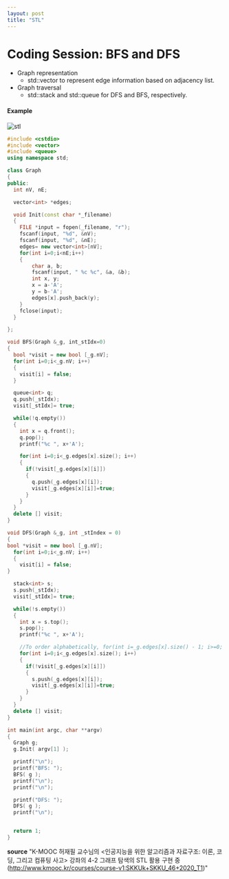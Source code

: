 ```yaml
---
layout: post
title: "STL"
---
```

# Coding Session: BFS and DFS
- Graph representation
  - std::vector to represent edge information based on adjacency list.
- Graph traversal
  - std::stack and std::queue for DFS and BFS, respectively.
#### Example
![stl](/stl.png)

```cpp
#include <cstdio>
#include <vector>
#include <queue>
using namespace std;

class Graph
{
public:
  int nV, nE;

  vector<int> *edges;

  void Init(const char *_filename)
  {
    FILE *input = fopen(_filename, "r");
    fscanf(input, "%d", &nV);
    fscanf(input, "%d", &nE);
    edges= new vector<int>[nV];
    for(int i=0;i<nE;i++)
    {
        char a, b;
        fscanf(input, " %c %c", &a, &b);
        int x, y;
        x = a-'A';
        y = b-'A';
        edges[x].push_back(y);
    }
    fclose(input);
  }

};

void BFS(Graph &_g, int_stIdx=0)
{
  bool *visit = new bool [_g.nV];
  for(int i=0;i<_g.nV; i++)
  {
    visit[i] = false;
  }

  queue<int> q;
  q.push(_stIdx);
  visit[_stIdx]= true;

  while(!q.empty())
  {
    int x = q.front();
    q.pop();
    printf("%c ", x+'A');

    for(int i=0;i<_g.edges[x].size(); i++)
    {
      if(!visit[_g.edges[x][i]])
      {
        q.push(_g.edges[x][i]);
        visit[_g.edges[x][i]]=true;
      }
    }
  }
  delete [] visit;
}

void DFS(Graph &_g, int _stIndex = 0)
{
bool *visit = new bool [_g.nV];
  for(int i=0;i<_g.nV; i++)
  {
    visit[i] = false;
}

  stack<int> s;
  s.push(_stIdx);
  visit[_stIdx]= true;

  while(!s.empty())
  {
    int x = s.top();
    s.pop();
    printf("%c ", x+'A');

    //To order alphabetically, for(int i=_g.edges[x].size() - 1; i>=0; i--)
    for(int i=0;i<_g.edges[x].size(); i++)
    {
      if(!visit[_g.edges[x][i]])
      {
        s.push(_g.edges[x][i]);
        visit[_g.edges[x][i]]=true;
      }
    }
  }
  delete [] visit;
}

int main(int argc, char **argv)
{
  Graph g;
  g.Init( argv[1] );

  printf("\n");
  printf("BFS: ");
  BFS( g );
  printf("\n");
  printf("\n");

  printf("DFS: ");
  DFS( g );
  printf("\n");


  return 1;
}
```

**source**
"K-MOOC 허재필 교수님의 <인공지능을 위한 알고리즘과 자료구조: 이론, 코딩, 그리고 컴퓨팅 사고>
강좌의 4-2 그래프 탐색의 STL 활용 구현 중(http://www.kmooc.kr/courses/course-v1:SKKUk+SKKU_46+2020_T1)"
